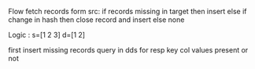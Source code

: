 Flow
fetch records form src:
    if records missing in target then insert
    else if change in hash then close record and insert
    else none

Logic : 
s=[1 2 3]
d=[1 2]

first insert missing records
query in dds for resp key col values present or not 



